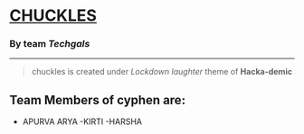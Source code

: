 # [__CHUCKLES__]() 
### By team _**Techgals**_
---
> chuckles is created under *Lockdown laughter* theme of **Hacka-demic**


## Team Members of cyphen are:
- APURVA ARYA
-KIRTI
-HARSHA 
